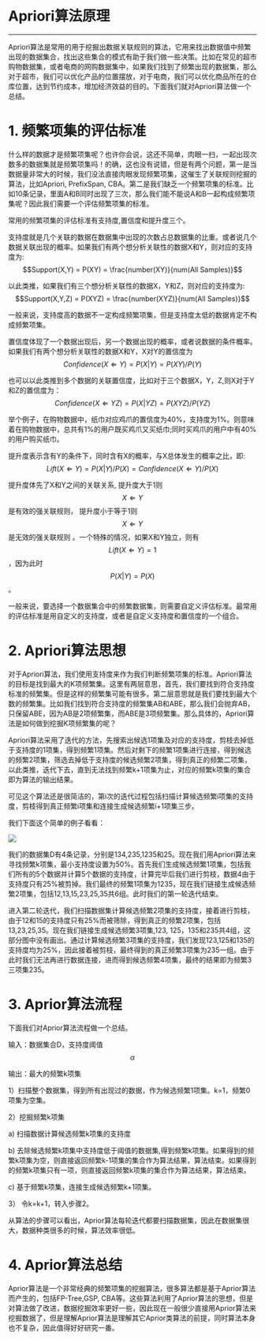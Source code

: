 # Apriori算法原理

---

Apriori算法是常用的用于挖掘出数据关联规则的算法，它用来找出数据值中频繁出现的数据集合，找出这些集合的模式有助于我们做一些决策。比如在常见的超市购物数据集，或者电商的网购数据集中，如果我们找到了频繁出现的数据集，那么对于超市，我们可以优化产品的位置摆放，对于电商，我们可以优化商品所在的仓库位置，达到节约成本，增加经济效益的目的。下面我们就对Apriori算法做一个总结。

# 1. 频繁项集的评估标准

什么样的数据才是频繁项集呢？也许你会说，这还不简单，肉眼一扫，一起出现次数多的数据集就是频繁项集吗！的确，这也没有说错，但是有两个问题，第一是当数据量非常大的时候，我们没法直接肉眼发现频繁项集，这催生了关联规则挖掘的算法，比如Apriori, PrefixSpan, CBA。第二是我们缺乏一个频繁项集的标准。比如10条记录，里面A和B同时出现了三次，那么我们能不能说A和B一起构成频繁项集呢？因此我们需要一个评估频繁项集的标准。

常用的频繁项集的评估标准有支持度,置信度和提升度三个。

支持度就是几个关联的数据在数据集中出现的次数占总数据集的比重。或者说几个数据关联出现的概率。如果我们有两个想分析关联性的数据X和Y，则对应的支持度为:$$Support(X,Y) = P(XY) = \frac{number(XY)}{num(All Samples)}$$

以此类推，如果我们有三个想分析关联性的数据X，Y和Z，则对应的支持度为:$$Support(X,Y,Z) = P(XYZ) = \frac{number(XYZ)}{num(All Samples)}$$

一般来说，支持度高的数据不一定构成频繁项集，但是支持度太低的数据肯定不构成频繁项集。

置信度体现了一个数据出现后，另一个数据出现的概率，或者说数据的条件概率。如果我们有两个想分析关联性的数据X和Y，X对Y的置信度为$$Confidence(X \Leftarrow Y) = P(X|Y)=P(XY)/P(Y)$$

也可以以此类推到多个数据的关联置信度，比如对于三个数据X，Y，Z,则X对于Y和Z的置信度为：$$Confidence(X \Leftarrow YZ) = P(X|YZ)=P(XYZ)/P(YZ)$$

举个例子，在购物数据中，纸巾对应鸡爪的置信度为40%，支持度为1%。则意味着在购物数据中，总共有1%的用户既买鸡爪又买纸巾;同时买鸡爪的用户中有40%的用户购买纸巾。

提升度表示含有Y的条件下，同时含有X的概率，与X总体发生的概率之比，即:$$Lift(X \Leftarrow Y) = P(X|Y)/P(X) = Confidence(X \Leftarrow Y) / P(X)$$

提升度体先了X和Y之间的关联关系, 提升度大于1则$$X \Leftarrow Y$$是有效的强关联规则， 提升度小于等于1则$$X \Leftarrow Y$$是无效的强关联规则 。一个特殊的情况，如果X和Y独立，则有$$Lift(X \Leftarrow Y)  = 1$$，因为此时$$P(X|Y) = P(X)$$。

一般来说，要选择一个数据集合中的频繁数据集，则需要自定义评估标准。最常用的评估标准是用自定义的支持度，或者是自定义支持度和置信度的一个组合。

# 2. Apriori算法思想

对于Apriori算法，我们使用支持度来作为我们判断频繁项集的标准。Apriori算法的目标是找到最大的K项频繁集。这里有两层意思，首先，我们要找到符合支持度标准的频繁集。但是这样的频繁集可能有很多。第二层意思就是我们要找到最大个数的频繁集。比如我们找到符合支持度的频繁集AB和ABE，那么我们会抛弃AB，只保留ABE，因为AB是2项频繁集，而ABE是3项频繁集。那么具体的，Apriori算法是如何做到挖掘K项频繁集的呢？

Apriori算法采用了迭代的方法，先搜索出候选1项集及对应的支持度，剪枝去掉低于支持度的1项集，得到频繁1项集。然后对剩下的频繁1项集进行连接，得到候选的频繁2项集，筛选去掉低于支持度的候选频繁2项集，得到真正的频繁二项集，以此类推，迭代下去，直到无法找到频繁k+1项集为止，对应的频繁k项集的集合即为算法的输出结果。

可见这个算法还是很简洁的，第i次的迭代过程包括扫描计算候选频繁i项集的支持度，剪枝得到真正频繁i项集和连接生成候选频繁i+1项集三步。

我们下面这个简单的例子看看：

![](http://images2015.cnblogs.com/blog/1042406/201701/1042406-20170117161036255-1753157633.png)

我们的数据集D有4条记录，分别是134,235,1235和25。现在我们用Apriori算法来寻找频繁k项集，最小支持度设置为50%。首先我们生成候选频繁1项集，包括我们所有的5个数据并计算5个数据的支持度，计算完毕后我们进行剪枝，数据4由于支持度只有25%被剪掉。我们最终的频繁1项集为1235，现在我们链接生成候选频繁2项集，包括12,13,15,23,25,35共6组。此时我们的第一轮迭代结束。

进入第二轮迭代，我们扫描数据集计算候选频繁2项集的支持度，接着进行剪枝，由于12和15的支持度只有25%而被筛除，得到真正的频繁2项集，包括13,23,25,35。现在我们链接生成候选频繁3项集,123, 125，135和235共4组，这部分图中没有画出。通过计算候选频繁3项集的支持度，我们发现123,125和135的支持度均为25%，因此接着被剪枝，最终得到的真正频繁3项集为235一组。由于此时我们无法再进行数据连接，进而得到候选频繁4项集，最终的结果即为频繁3三项集235。

# 3. Aprior算法流程

下面我们对Aprior算法流程做一个总结。

输入：数据集合D，支持度阈值$$\alpha$$

输出：最大的频繁k项集

1）扫描整个数据集，得到所有出现过的数据，作为候选频繁1项集。k=1，频繁0项集为空集。

2）挖掘频繁k项集

a\) 扫描数据计算候选频繁k项集的支持度

b\) 去除候选频繁k项集中支持度低于阈值的数据集,得到频繁k项集。如果得到的频繁k项集为空，则直接返回频繁k-1项集的集合作为算法结果，算法结束。如果得到的频繁k项集只有一项，则直接返回频繁k项集的集合作为算法结果，算法结束。

c\) 基于频繁k项集，连接生成候选频繁k+1项集。

3） 令k=k+1，转入步骤2。

从算法的步骤可以看出，Aprior算法每轮迭代都要扫描数据集，因此在数据集很大，数据种类很多的时候，算法效率很低。

# 4. Aprior算法总结

Aprior算法是一个非常经典的频繁项集的挖掘算法，很多算法都是基于Aprior算法而产生的，包括FP-Tree,GSP, CBA等。这些算法利用了Aprior算法的思想，但是对算法做了改进，数据挖掘效率更好一些，因此现在一般很少直接用Aprior算法来挖掘数据了，但是理解Aprior算法是理解其它Aprior类算法的前提，同时算法本身也不复杂，因此值得好好研究一番。

